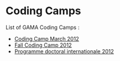 # Coding Camps
List of GAMA Coding Camps :
  * [Coding Camp March 2012](Event__CodingCamp2012.md)
  * [Fall Coding Camp 2012](Event__CodingCampFall2012.md)
  * [Programme doctoral internationale 2012](Event__PDI2012.md)